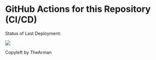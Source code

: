 # GitHub Actions for this Repository (CI/CD)

Status of Last Deployment:<br>

<img src="https://github.com/TheArman/ci-cd/workflows/github-actions-for-ci-cd/badge.svg?branch=main"><br>


Copyleft by TheArman
